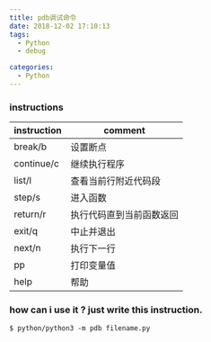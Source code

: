```yaml
---
title: pdb调试命令
date: 2018-12-02 17:10:13
tags:
  - Python
  - debug

categories:
  - Python
---
```

### instructions
|instruction|comment|
|-----------|-------|
|break/b    |设置断点|
|continue/c |继续执行程序|
|list/l     |查看当前行附近代码段|
|step/s     |进入函数|
|return/r   |执行代码直到当前函数返回|
|exit/q     |中止并退出|
|next/n     |执行下一行|
|pp         |打印变量值|
|help       |帮助|

### how can i use it ? just write this instruction.
```shell
$ python/python3 -m pdb filename.py
```
